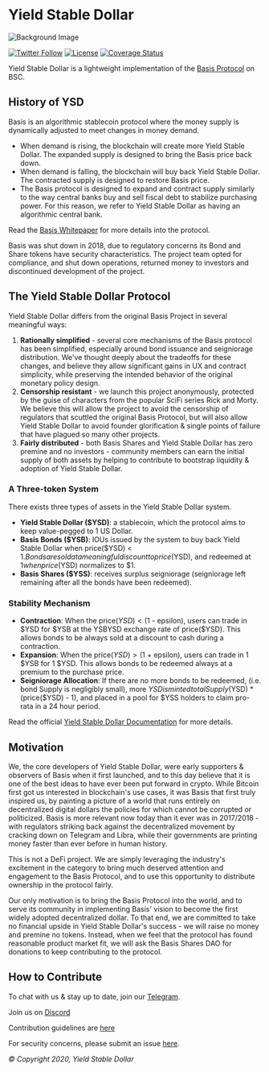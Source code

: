 # Yield Stable Dollar

![Background Image](./assets/bg.jpeg)

[![Twitter Follow](https://img.shields.io/twitter/follow/basiscash?label=Follow)](https://twitter.com/basiscash)
[![License](https://img.shields.io/github/license/Basis-cash/basiscashprotocol)](https://github.com/Basis-Cash/basiscash-protocol/blob/master/LICENSE)
[![Coverage Status](https://coveralls.io/repos/github/Basis-Cash/basiscash-protocol/badge.svg?branch=master)](https://coveralls.io/github/Basis-Cash/basiscash-protocol?branch=master)

Yield Stable Dollar is a lightweight implementation of the [Basis Protocol](basis.io) on BSC.

## History of YSD

Basis is an algorithmic stablecoin protocol where the money supply is dynamically adjusted to meet changes in money demand.

- When demand is rising, the blockchain will create more Yield Stable Dollar. The expanded supply is designed to bring the Basis price back down.
- When demand is falling, the blockchain will buy back Yield Stable Dollar. The contracted supply is designed to restore Basis price.
- The Basis protocol is designed to expand and contract supply similarly to the way central banks buy and sell fiscal debt to stabilize purchasing power. For this reason, we refer to Yield Stable Dollar as having an algorithmic central bank.

Read the [Basis Whitepaper](http://basis.io/basis_whitepaper_en.pdf) for more details into the protocol.

Basis was shut down in 2018, due to regulatory concerns its Bond and Share tokens have security characteristics. The project team opted for compliance, and shut down operations, returned money to investors and discontinued development of the project.

## The Yield Stable Dollar Protocol

Yield Stable Dollar differs from the original Basis Project in several meaningful ways:

1. **Rationally simplified** - several core mechanisms of the Basis protocol has been simplified, especially around bond issuance and seigniorage distribution. We've thought deeply about the tradeoffs for these changes, and believe they allow significant gains in UX and contract simplicity, while preserving the intended behavior of the original monetary policy design.
2. **Censorship resistant** - we launch this project anonymously, protected by the guise of characters from the popular SciFi series Rick and Morty. We believe this will allow the project to avoid the censorship of regulators that scuttled the original Basis Protocol, but will also allow Yield Stable Dollar to avoid founder glorification & single points of failure that have plagued so many other projects.
3. **Fairly distributed** - both Basis Shares and Yield Stable Dollar has zero premine and no investors - community members can earn the initial supply of both assets by helping to contribute to bootstrap liquidity & adoption of Yield Stable Dollar.

### A Three-token System

There exists three types of assets in the Yield Stable Dollar system.

- **Yield Stable Dollar (\$YSD)**: a stablecoin, which the protocol aims to keep value-pegged to 1 US Dollar.
- **Basis Bonds (\$YSB)**: IOUs issued by the system to buy back Yield Stable Dollar when price($YSD) < $1. Bonds are sold at a meaningful discount to price($YSD), and redeemed at $1 when price($YSD) normalizes to $1.
- **Basis Shares (\$YSS)**: receives surplus seigniorage (seigniorage left remaining after all the bonds have been redeemed).

### Stability Mechanism

- **Contraction**: When the price($YSD) < ($1 - epsilon), users can trade in $YSD for $YSB at the YSBYSD exchange rate of price(\$YSD). This allows bonds to be always sold at a discount to cash during a contraction.
- **Expansion**: When the price($YSD) > ($1 + epsilon), users can trade in 1 $YSB for 1 $YSD. This allows bonds to be redeemed always at a premium to the purchase price.
- **Seigniorage Allocation**: If there are no more bonds to be redeemed, (i.e. bond Supply is negligibly small), more $YSD is minted totalSupply($YSD) \* (price($YSD) - 1), and placed in a pool for $YSS holders to claim pro-rata in a 24 hour period.

Read the official [Yield Stable Dollar Documentation](docs.basis.cash) for more details.

## Motivation

We, the core developers of Yield Stable Dollar, were early supporters & observers of Basis when it first launched, and to this day believe that it is one of the best ideas to have ever been put forward in crypto. While Bitcoin first got us interested in blockchain's use cases, it was Basis that first truly inspired us, by painting a picture of a world that runs entirely on decentralized digital dollars the policies for which cannot be corrupted or politicized. Basis is more relevant now today than it ever was in 2017/2018 - with regulators striking back against the decentralized movement by cracking down on Telegram and Libra, while their governments are printing money faster than ever before in human history.

This is not a DeFi project. We are simply leveraging the industry's excitement in the category to bring much deserved attention and engagement to the Basis Protocol, and to use this opportunity to distribute ownership in the protocol fairly.

Our only motivation is to bring the Basis Protocol into the world, and to serve its community in implementing Basis' vision to become the first widely adopted decentralized dollar. To that end, we are committed to take no financial upside in Yield Stable Dollar's success - we will raise no money and premine no tokens. Instead, when we feel that the protocol has found reasonable product market fit, we will ask the Basis Shares DAO for donations to keep contributing to the protocol.

## How to Contribute

To chat with us & stay up to date, join our [Telegram](https://t.me/basiscash).

Join us on [Discord](https://discord.gg/HhxrRVXy7W)

Contribution guidelines are [here](./CONTRIBUTING.md)

For security concerns, please submit an issue [here](https://github.com/Basis-Cash/basiscash-contracts/issues/new).

_© Copyright 2020, Yield Stable Dollar_
